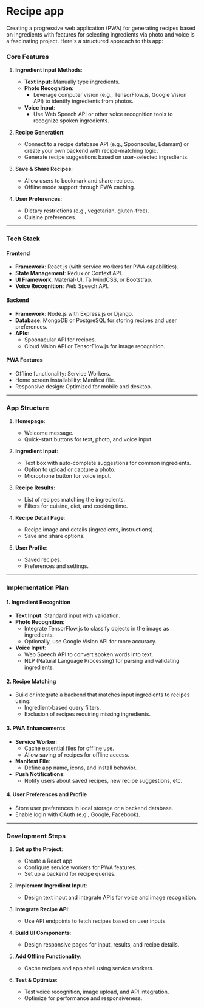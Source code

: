 # Recipe app

Creating a progressive web application (PWA) for generating recipes based on ingredients with features for selecting ingredients via photo and voice is a fascinating project. Here's a structured approach to this app:

### **Core Features**
1. **Ingredient Input Methods**:
   - **Text Input**: Manually type ingredients.
   - **Photo Recognition**:
     - Leverage computer vision (e.g., TensorFlow.js, Google Vision API) to identify ingredients from photos.
   - **Voice Input**:
     - Use Web Speech API or other voice recognition tools to recognize spoken ingredients.

2. **Recipe Generation**:
   - Connect to a recipe database API (e.g., Spoonacular, Edamam) or create your own backend with recipe-matching logic.
   - Generate recipe suggestions based on user-selected ingredients.

3. **Save & Share Recipes**:
   - Allow users to bookmark and share recipes.
   - Offline mode support through PWA caching.

4. **User Preferences**:
   - Dietary restrictions (e.g., vegetarian, gluten-free).
   - Cuisine preferences.

---

### **Tech Stack**
#### **Frontend**
- **Framework**: React.js (with service workers for PWA capabilities).
- **State Management**: Redux or Context API.
- **UI Framework**: Material-UI, TailwindCSS, or Bootstrap.
- **Voice Recognition**: Web Speech API.

#### **Backend**
- **Framework**: Node.js with Express.js or Django.
- **Database**: MongoDB or PostgreSQL for storing recipes and user preferences.
- **APIs**:
  - Spoonacular API for recipes.
  - Cloud Vision API or TensorFlow.js for image recognition.

#### **PWA Features**
- Offline functionality: Service Workers.
- Home screen installability: Manifest file.
- Responsive design: Optimized for mobile and desktop.

---

### **App Structure**

1. **Homepage**:
   - Welcome message.
   - Quick-start buttons for text, photo, and voice input.

2. **Ingredient Input**:
   - Text box with auto-complete suggestions for common ingredients.
   - Option to upload or capture a photo.
   - Microphone button for voice input.

3. **Recipe Results**:
   - List of recipes matching the ingredients.
   - Filters for cuisine, diet, and cooking time.

4. **Recipe Detail Page**:
   - Recipe image and details (ingredients, instructions).
   - Save and share options.

5. **User Profile**:
   - Saved recipes.
   - Preferences and settings.

---

### **Implementation Plan**

#### **1. Ingredient Recognition**
- **Text Input**: Standard input with validation.
- **Photo Recognition**:
  - Integrate TensorFlow.js to classify objects in the image as ingredients.
  - Optionally, use Google Vision API for more accuracy.
- **Voice Input**:
  - Web Speech API to convert spoken words into text.
  - NLP (Natural Language Processing) for parsing and validating ingredients.

#### **2. Recipe Matching**
- Build or integrate a backend that matches input ingredients to recipes using:
  - Ingredient-based query filters.
  - Exclusion of recipes requiring missing ingredients.

#### **3. PWA Enhancements**
- **Service Worker**:
  - Cache essential files for offline use.
  - Allow saving of recipes for offline access.
- **Manifest File**:
  - Define app name, icons, and install behavior.
- **Push Notifications**:
  - Notify users about saved recipes, new recipe suggestions, etc.

#### **4. User Preferences and Profile**
- Store user preferences in local storage or a backend database.
- Enable login with OAuth (e.g., Google, Facebook).

---

### **Development Steps**

1. **Set up the Project**:
   - Create a React app.
   - Configure service workers for PWA features.
   - Set up a backend for recipe queries.

2. **Implement Ingredient Input**:
   - Design text input and integrate APIs for voice and image recognition.

3. **Integrate Recipe API**:
   - Use API endpoints to fetch recipes based on user inputs.

4. **Build UI Components**:
   - Design responsive pages for input, results, and recipe details.

5. **Add Offline Functionality**:
   - Cache recipes and app shell using service workers.

6. **Test & Optimize**:
   - Test voice recognition, image upload, and API integration.
   - Optimize for performance and responsiveness.